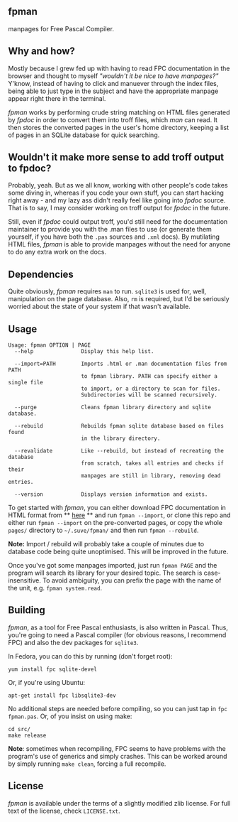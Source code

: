 **fpman**
----------
manpages for Free Pascal Compiler.


**Why and how?**
----------
Mostly because I grew fed up with having to read FPC documentation in the 
browser and thought to myself *"wouldn't it be nice to have manpages?"*
Y'know, instead of having to click and manuever through the index files,
being able to just type in the subject and have the appropriate manpage 
appear right there in the terminal.

*fpman* works by performing crude string matching on HTML files generated by 
*fpdoc* in order to convert them into troff files, which *man* can read. 
It then stores the converted pages in the user's home directory, 
keeping a list of pages in an SQLite database for quick searching.


**Wouldn't it make more sense to add troff output to fpdoc?**
----------
Probably, yeah. But as we all know, working with other people's code takes 
some diving in, whereas if you code your own stuff, you can start hacking
right away - and my lazy ass didn't really feel like going into *fpdoc* 
source. That is to say, I may consider working on troff output for *fpdoc* 
in the future.

Still, even if *fpdoc* could output troff, you'd still need for the documentation 
maintainer to provide you with the .man files to use (or generate them 
yourself, if you have both the `.pas` sources and `.xml` docs). By mutilating 
HTML files, *fpman* is able to provide manpages without the need for anyone to 
do any extra work on the docs.


**Dependencies**
----------
Quite obviously, *fpman* requires `man` to run. `sqlite3` is used for, well,
manipulation on the page database. Also, `rm` is required, but I'd be 
seriously worried about the state of your system if that wasn't available.


**Usage**
----------
```
Usage: fpman OPTION | PAGE
  --help               Display this help list.

  --import=PATH        Imports .html or .man documentation files from PATH
                       to fpman library. PATH can specify either a single file
                       to import, or a directory to scan for files. 
                       Subdirectories will be scanned recursively.

  --purge              Cleans fpman library directory and sqlite database.
 
  --rebuild            Rebuilds fpman sqlite database based on files found
                       in the library directory.

  --revalidate         Like --rebuild, but instead of recreating the database
                       from scratch, takes all entries and checks if their
                       manpages are still in library, removing dead entries.

  --version            Displays version information and exists.
```
To get started with *fpman*, you can either download FPC documentation in 
HTML format from ** [here](http://freepascal.org/down/docs/docs.var) ** and 
run `fpman --import`, or clone this repo and either run `fpman --import` on
the pre-converted pages, or copy the whole `pages/` directory to
`~/.suve/fpman/` and then run `fpman --rebuild`. 

**Note:** Import / rebuild will probably take a couple of minutes due to
database code being quite unoptimised. This will be improved in the future.

Once you've got some manpages imported, just run `fpman PAGE` and the 
program will search its library for your desired topic. The search is 
case-insensitive. To avoid ambiguity, you can prefix the page with 
the name of the unit, e.g. `fpman system.read`. 


**Building**
----------
*fpman*, as a tool for Free Pascal enthusiasts, is also written in Pascal. 
Thus, you're going to need a Pascal compiler (for obvious reasons, 
I recommend FPC) and also the dev packages for `sqlite3`.

In Fedora, you can do this by running (don't forget root):
```
yum install fpc sqlite-devel
```

Or, if you're using Ubuntu:
```
apt-get install fpc libsqlite3-dev
```

No additional steps are needed before compiling, so you can just tap in
`fpc fpman.pas`. Or, of you insist on using make:
```
cd src/
make release
```

**Note**: sometimes when recompiling, FPC seems to have problems with
the program's use of generics and simply crashes. This can be worked around 
by simply running `make clean`, forcing a full recompile.

**License**
-----------
*fpman* is available under the terms of a slightly modified zlib license.
For full text of the license, check `LICENSE.txt`.
